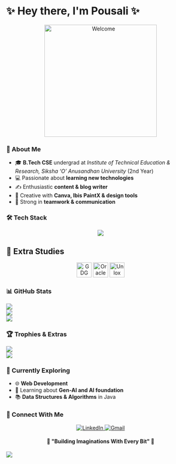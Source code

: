 # ✨ Hey there, I'm Pousali ✨

<p align="center">
  <img src="https://media.giphy.com/media/paTz7UZbPfTZFRYnnB/giphy.gif" alt="Welcome" width="300"/>
</p>

### 🌸 About Me
- 🎓 **B.Tech CSE** undergrad at *Institute of Technical Education & Research, Siksha ‘O’ Anusandhan University* (2nd Year)  
- 💻 Passionate about **learning new technologies**  
- ✍️ Enthusiastic **content & blog writer**  
- 🎨 Creative with **Canva,  Ibis PaintX & design tools**  
- 🤝 Strong in **teamwork & communication**

### 🛠️ Tech Stack
<p align="center">
  <img src="https://skillicons.dev/icons?i=html,css,js,python,java,tailwind,github,git,vscode,eclipse,netlify,react,nextjs,nodejs,expressjs"/>
</p>

## 📖 Extra Studies
<p align="center">
  <img src="https://upload.wikimedia.org/wikipedia/commons/4/48/Google_Developer_Groups_logo.png" alt="GDG" width="40"/>
  <img src="https://upload.wikimedia.org/wikipedia/commons/3/38/Oracle_logo.svg" alt="Oracle" width="40"/>
  <img src="https://upload.wikimedia.org/wikipedia/commons/0/0e/Unlox_logo_placeholder.png" alt="Unlox" width="40"/>
</p>


### 📊 GitHub Stats
![](https://github-readme-stats.vercel.app/api?username=pandacoder251&theme=dark&hide_border=false&include_all_commits=false&count_private=false)  </br>
![](https://github-readme-stats.vercel.app/api/top-langs/?username=pandacoder251&theme=dark&hide_border=false&layout=compact)</br>
![](https://nirzak-streak-stats.vercel.app/?user=pandacoder251&theme=dark&hide_border=false)</br>

### 🏆 Trophies & Extras
![](https://github-profile-trophy.vercel.app/?username=pandacoder251&theme=radical&no-frame=false&margin-w=4)  
![](https://github-contributor-stats.vercel.app/api?username=pandacoder251&limit=5&theme=dark&combine_all_yearly_contributions=true)

### 🌿 Currently Exploring
- 🌐 **Web Development** 
- 🤖 Learning about **Gen-AI and AI foundation** 
- 📚 **Data Structures & Algorithms** in Java  

### 🌸 Connect With Me
<p align="center">
  <a href="https://www.linkedin.com/in/pousali-dolai-b8971a344/" target="_blank">
    <img src="https://img.shields.io/badge/linkedin-0A66C2?style=for-the-badge&logo=linkedin&logoColor=white" alt="LinkedIn">
  </a>
  <a href="mailto:pousalidolai59@gmail.com">
    <img src="https://img.shields.io/badge/gmail-D14836?style=for-the-badge&logo=gmail&logoColor=white" alt="Gmail">
  </a>
</p>


<h4 align="center">🌷 "Building Imaginations With Every Bit" 🌷</h4>

[![](https://visitcount.itsvg.in/api?id=pandacoder251&icon=0&color=0)](https://visitcount.itsvg.in)
